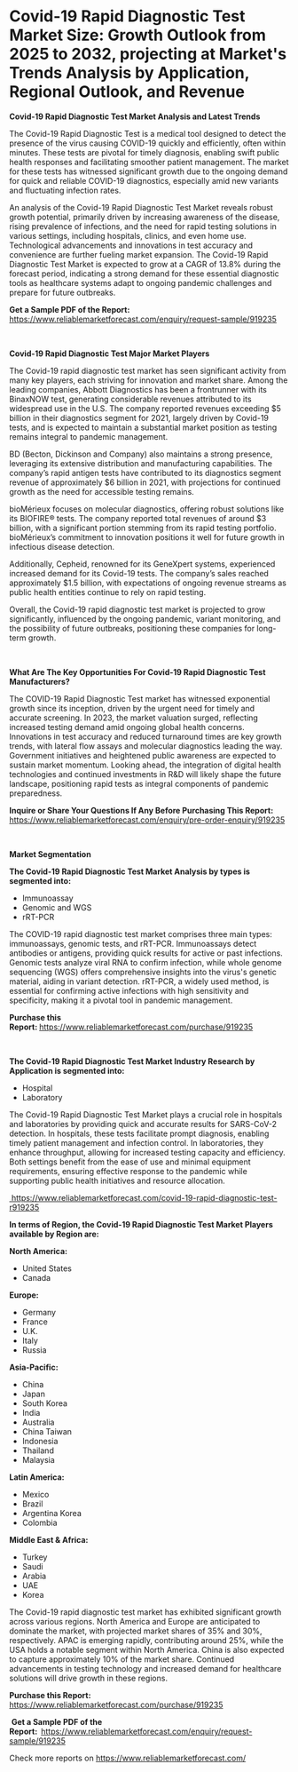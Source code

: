 <p><h1>Covid-19 Rapid Diagnostic Test Market Size: Growth Outlook from 2025 to 2032, projecting at Market's Trends Analysis by Application, Regional Outlook, and Revenue</h1></p><p><strong>Covid-19 Rapid Diagnostic Test Market Analysis and Latest Trends</strong></p>
<p><p>The Covid-19 Rapid Diagnostic Test is a medical tool designed to detect the presence of the virus causing COVID-19 quickly and efficiently, often within minutes. These tests are pivotal for timely diagnosis, enabling swift public health responses and facilitating smoother patient management. The market for these tests has witnessed significant growth due to the ongoing demand for quick and reliable COVID-19 diagnostics, especially amid new variants and fluctuating infection rates.</p><p>An analysis of the Covid-19 Rapid Diagnostic Test Market reveals robust growth potential, primarily driven by increasing awareness of the disease, rising prevalence of infections, and the need for rapid testing solutions in various settings, including hospitals, clinics, and even home use. Technological advancements and innovations in test accuracy and convenience are further fueling market expansion. The Covid-19 Rapid Diagnostic Test Market is expected to grow at a CAGR of 13.8% during the forecast period, indicating a strong demand for these essential diagnostic tools as healthcare systems adapt to ongoing pandemic challenges and prepare for future outbreaks.</p></p>
<p><strong>Get a Sample PDF of the Report:&nbsp;</strong> <a href="https://www.reliablemarketforecast.com/enquiry/request-sample/919235?utm_campaign=2810&utm_medium=2&utm_source=Github&utm_content=ia&utm_term=03032025&utm_id=covid-19-rapid-diagnostic-test">https://www.reliablemarketforecast.com/enquiry/request-sample/919235</a></p>
<p>&nbsp;</p>
<p><strong>Covid-19 Rapid Diagnostic Test Major Market Players</strong></p>
<p><p>The Covid-19 rapid diagnostic test market has seen significant activity from many key players, each striving for innovation and market share. Among the leading companies, Abbott Diagnostics has been a frontrunner with its BinaxNOW test, generating considerable revenues attributed to its widespread use in the U.S. The company reported revenues exceeding $5 billion in their diagnostics segment for 2021, largely driven by Covid-19 tests, and is expected to maintain a substantial market position as testing remains integral to pandemic management.</p><p>BD (Becton, Dickinson and Company) also maintains a strong presence, leveraging its extensive distribution and manufacturing capabilities. The company’s rapid antigen tests have contributed to its diagnostics segment revenue of approximately $6 billion in 2021, with projections for continued growth as the need for accessible testing remains.</p><p>bioMérieux focuses on molecular diagnostics, offering robust solutions like its BIOFIRE® tests. The company reported total revenues of around $3 billion, with a significant portion stemming from its rapid testing portfolio. bioMérieux’s commitment to innovation positions it well for future growth in infectious disease detection.</p><p>Additionally, Cepheid, renowned for its GeneXpert systems, experienced increased demand for its Covid-19 tests. The company’s sales reached approximately $1.5 billion, with expectations of ongoing revenue streams as public health entities continue to rely on rapid testing.</p><p>Overall, the Covid-19 rapid diagnostic test market is projected to grow significantly, influenced by the ongoing pandemic, variant monitoring, and the possibility of future outbreaks, positioning these companies for long-term growth.</p></p>
<p>&nbsp;</p>
<p><strong>What Are The Key Opportunities For Covid-19 Rapid Diagnostic Test Manufacturers?</strong></p>
<p><p>The COVID-19 Rapid Diagnostic Test market has witnessed exponential growth since its inception, driven by the urgent need for timely and accurate screening. In 2023, the market valuation surged, reflecting increased testing demand amid ongoing global health concerns. Innovations in test accuracy and reduced turnaround times are key growth trends, with lateral flow assays and molecular diagnostics leading the way. Government initiatives and heightened public awareness are expected to sustain market momentum. Looking ahead, the integration of digital health technologies and continued investments in R&D will likely shape the future landscape, positioning rapid tests as integral components of pandemic preparedness.</p></p>
<p><strong>Inquire or Share Your Questions If Any Before Purchasing This Report:</strong> <a href="https://www.reliablemarketforecast.com/enquiry/pre-order-enquiry/919235?utm_campaign=2810&utm_medium=2&utm_source=Github&utm_content=ia&utm_term=03032025&utm_id=covid-19-rapid-diagnostic-test">https://www.reliablemarketforecast.com/enquiry/pre-order-enquiry/919235</a></p>
<p>&nbsp;</p>
<p><strong>Market Segmentation</strong></p>
<p><strong>The Covid-19 Rapid Diagnostic Test Market Analysis by types is segmented into:</strong></p>
<p><ul><li>Immunoassay</li><li>Genomic and WGS</li><li>rRT-PCR</li></ul></p>
<p><p>The COVID-19 rapid diagnostic test market comprises three main types: immunoassays, genomic tests, and rRT-PCR. Immunoassays detect antibodies or antigens, providing quick results for active or past infections. Genomic tests analyze viral RNA to confirm infection, while whole genome sequencing (WGS) offers comprehensive insights into the virus's genetic material, aiding in variant detection. rRT-PCR, a widely used method, is essential for confirming active infections with high sensitivity and specificity, making it a pivotal tool in pandemic management.</p></p>
<p><strong>Purchase this Report:&nbsp;</strong><a href="https://www.reliablemarketforecast.com/purchase/919235?utm_campaign=2810&utm_medium=2&utm_source=Github&utm_content=ia&utm_term=03032025&utm_id=covid-19-rapid-diagnostic-test">https://www.reliablemarketforecast.com/purchase/919235</a></p>
<p>&nbsp;</p>
<p><strong>The Covid-19 Rapid Diagnostic Test Market Industry Research by Application is segmented into:</strong></p>
<p><ul><li>Hospital</li><li>Laboratory</li></ul></p>
<p><p>The Covid-19 Rapid Diagnostic Test Market plays a crucial role in hospitals and laboratories by providing quick and accurate results for SARS-CoV-2 detection. In hospitals, these tests facilitate prompt diagnosis, enabling timely patient management and infection control. In laboratories, they enhance throughput, allowing for increased testing capacity and efficiency. Both settings benefit from the ease of use and minimal equipment requirements, ensuring effective response to the pandemic while supporting public health initiatives and resource allocation.</p></p>
<p><a href="https://www.reliablemarketforecast.com/covid-19-rapid-diagnostic-test-r919235?utm_campaign=2810&utm_medium=2&utm_source=Github&utm_content=ia&utm_term=03032025&utm_id=covid-19-rapid-diagnostic-test">&nbsp;https://www.reliablemarketforecast.com/covid-19-rapid-diagnostic-test-r919235</a></p>
<p><strong>In terms of Region, the Covid-19 Rapid Diagnostic Test Market Players available by Region are:</strong></p>
<p>
    <p> <strong> North America: </strong>
        <ul>
            <li>United States</li>
            <li>Canada</li>
        </ul>
        </p> 
    <p> <strong> Europe: </strong>
        <ul>
            <li>Germany</li>
            <li>France</li>
            <li>U.K.</li>
            <li>Italy</li>
            <li>Russia</li>
        </ul>
        </p> 
    <p> <strong> Asia-Pacific: </strong>
        <ul>
            <li>China</li>
            <li>Japan</li>
            <li>South Korea</li>
            <li>India</li>
            <li>Australia</li>
            <li>China Taiwan</li>
            <li>Indonesia</li>
            <li>Thailand</li>
            <li>Malaysia</li>
        </ul>
        </p> 
    <p> <strong> Latin America: </strong>
        <ul>
            <li>Mexico</li>
            <li>Brazil</li>
            <li>Argentina Korea</li>
            <li>Colombia</li>
        </ul>
        </p> 
    <p> <strong> Middle East & Africa: </strong>
        <ul>
            <li>Turkey</li>
            <li>Saudi</li>
            <li>Arabia</li>
            <li>UAE</li>
            <li>Korea</li>
        </ul>
    </p>
    </p>
<p><p>The Covid-19 rapid diagnostic test market has exhibited significant growth across various regions. North America and Europe are anticipated to dominate the market, with projected market shares of 35% and 30%, respectively. APAC is emerging rapidly, contributing around 25%, while the USA holds a notable segment within North America. China is also expected to capture approximately 10% of the market share. Continued advancements in testing technology and increased demand for healthcare solutions will drive growth in these regions.</p></p>
<p><strong>Purchase this Report: </strong><a href="https://www.reliablemarketforecast.com/purchase/919235?utm_campaign=2810&utm_medium=2&utm_source=Github&utm_content=ia&utm_term=03032025&utm_id=covid-19-rapid-diagnostic-test">https://www.reliablemarketforecast.com/purchase/919235</a></p>
<p>&nbsp;<strong>Get a Sample PDF of the Report:&nbsp;&nbsp;</strong><a href="https://www.reliablemarketforecast.com/enquiry/request-sample/919235?utm_campaign=2810&utm_medium=2&utm_source=Github&utm_content=ia&utm_term=03032025&utm_id=covid-19-rapid-diagnostic-test">https://www.reliablemarketforecast.com/enquiry/request-sample/919235</a></p>
<p><strong></strong></p>
<p>Check more reports on <a href="https://www.reliablemarketforecast.com/?utm_campaign=2810&utm_medium=2&utm_source=Github&utm_content=ia&utm_term=03032025&utm_id=covid-19-rapid-diagnostic-test">https://www.reliablemarketforecast.com/</a></p>